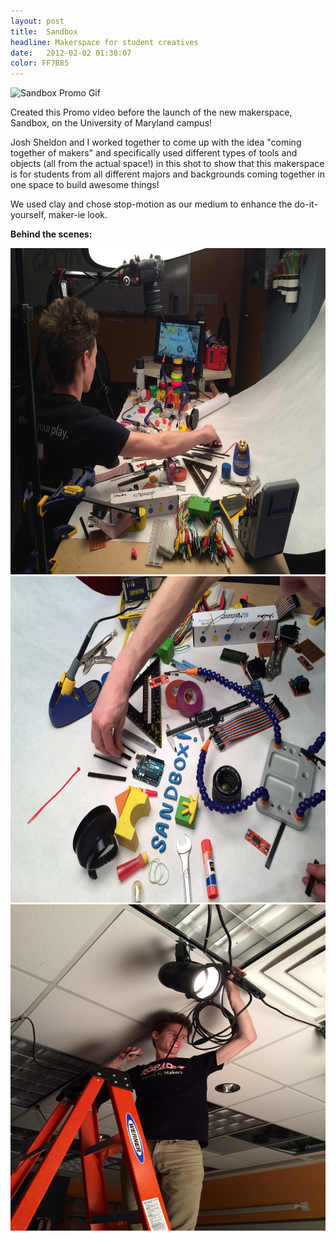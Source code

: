 ```yaml
---
layout: post
title:  Sandbox
headline: Makerspace for student creatives
date:   2012-02-02 01:38:07
color: FF7B85
---
```

<img src="/images/Sandbox/Sandbox.gif" width="696px" height="522px" alt="Sandbox Promo Gif" class="shadow" />

Created this Promo video before the launch of the new makerspace, Sandbox, on the University of Maryland campus!

Josh Sheldon and I worked together to come up with the idea "coming together of makers" and specifically used different types of tools and objects (all from the actual space!) in this shot to show that this makerspace is for students from all different majors and backgrounds coming together in one space to build awesome things!

We used clay and chose stop-motion as our medium to enhance the do-it-yourself, maker-ie look.

<b>Behind the scenes:</b>

<img src="/images/Sandbox/sandbox-01.JPG" width="696px" height="522px" alt="Sandbox 01" class="shadow" />

<img src="/images/Sandbox/sandbox-03.JPG" width="696px" height="522px" alt="Sandbox 03" class="shadow" />

<img src="/images/Sandbox/sandbox-04.jpg" width="696px" height="522px" alt="Sandbox 04" class="shadow" />